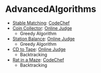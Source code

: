 # AdvancedAlgorithms

* [Stable Matching](StableMatching.cpp): [CodeChef](https://www.codechef.com/problems/STABLEMP) 
* [Coin Collector](CoinCollector.cpp): [Online Judge](https://onlinejudge.org/index.php?option=com_onlinejudge&Itemid=8&page=show_problem&problem=2231)
  - Greedy Algorithm
* [Station Balance](StationBalance.cpp): [Online Judge](https://onlinejudge.org/index.php?option=onlinejudge&Itemid=8&page=show_problem&problem=351)
  - Greedy Algorithm
* [CD to Tape](CDtoTape2.cpp): [Online Judge](https://onlinejudge.org/index.php?option=onlinejudge&page=show_problem&problem=565)
  - Backtracking
* [Rat in a Maze](RatinaMaze.cpp): [CodeChef](https://www.codechef.com/problems/BPHC03)
  - Backtracking
